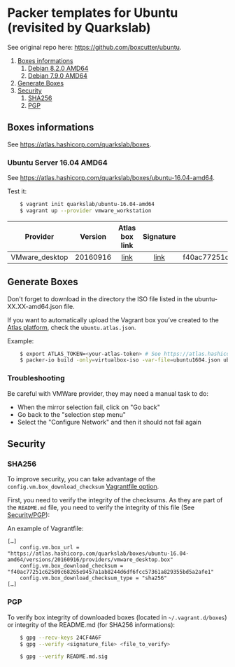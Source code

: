 # Packer templates for Ubuntu (revisited by Quarkslab)

See original repo here: https://github.com/boxcutter/ubuntu.


1. [Boxes informations](#boxes-informations)
    1. [Debian 8.2.0 AMD64](debian-8.2.0-amd64)
    2. [Debian 7.9.0 AMD64](debian-7.9.0-amd64)
2. [Generate Boxes](#generate-boxes)
3. [Security](#security)
    1. [SHA256](#sha256)
    2. [PGP](#pgp)


## Boxes informations

See https://atlas.hashicorp.com/quarkslab/boxes.


### Ubuntu Server 16.04 AMD64

See https://atlas.hashicorp.com/quarkslab/boxes/ubuntu-16.04-amd64.

Test it:
```bash
    $ vagrant init quarkslab/ubuntu-16.04-amd64
    $ vagrant up --provider vmware_workstation
```

| Provider       | Version  | Atlas box link               | Signature                        | SHA256                                                           |
| :------:       | :-----:  | :------------:               | :-------:                        | :----:                                                           |
| VMware_desktop | 20160916 | [link][16.04-amd64-20160916] | [link][16.04-amd64-20160916.sig] | f40ac77251c62509c68265e9457a1ab8244d6df6fcc57361a829355bd5a2afe1 |

[16.04-amd64-20160916]: https://atlas.hashicorp.com/quarkslab/boxes/ubuntu-16.04-amd64/versions/20160916/providers/vmware_desktop.box
[16.04-amd64-20160916.sig]: box/vmware/ubuntu-16.04-amd64-20160916.box.sig


## Generate Boxes

Don't forget to download in the directory the ISO file listed in the ubuntu-XX.XX-amd64.json file.

If you want to automatically upload the Vagrant box you’ve created to the [Atlas
platform](https://atlas.hashicorp.com), check the `ubuntu.atlas.json`.

Example:
```bash
    $ export ATLAS_TOKEN=<your-atlas-token> # See https://atlas.hashicorp.com/help/user-accounts/authentication
    $ packer-io build -only=virtualbox-iso -var-file=ubuntu1604.json ubuntu.atlas.json
```

### Troubleshooting

Be careful with VMWare provider, they may need a manual task to do:
- When the mirror selection fail, click on "Go back"
- Go back to the "selection step menu"
- Select the "Configure Network" and then it should not fail again


## Security

### SHA256

To improve security, you can take advantage of the
``config.vm.box_download_checksum`` [Vagrantfile
option](https://docs.vagrantup.com/v2/vagrantfile/machine_settings.html).

First, you need to verify the integrity of the checksums. As they are part of
the `README.md` file, you need to verify the integrity of this file (See [Security/PGP](#pgp)):

An example of Vagrantfile:
```
[…]
    config.vm.box_url = "https://atlas.hashicorp.com/quarkslab/boxes/ubuntu-16.04-amd64/versions/20160916/providers/vmware_desktop.box"
    config.vm.box_download_checksum = "f40ac77251c62509c68265e9457a1ab8244d6df6fcc57361a829355bd5a2afe1"
    config.vm.box_download_checksum_type = "sha256"
[…]
```


### PGP

To verify box integrity of downloaded boxes (located in `~/.vagrant.d/boxes`)
or integrity of the README.md (for SHA256 informations):
```bash
    $ gpg --recv-keys 24CF4A6F
    $ gpg --verify <signature_file> <file_to_verify>

    $ gpg --verify README.md.sig
```
